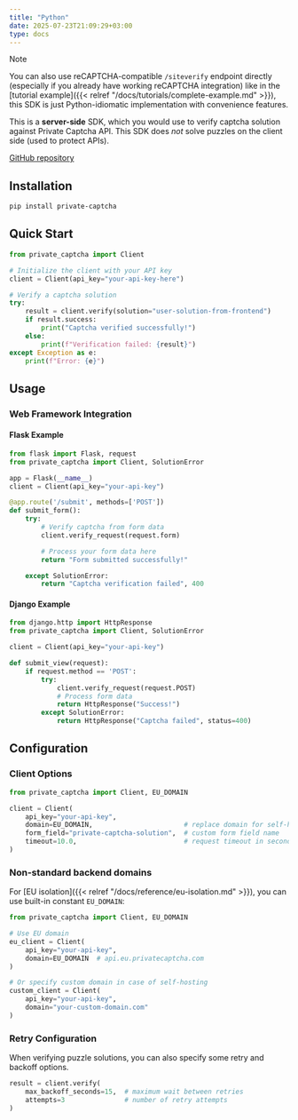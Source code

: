 ```yaml
---
title: "Python"
date: 2025-07-23T21:09:29+03:00
type: docs
---
```


> [!NOTE]
> You can also use reCAPTCHA-compatible `/siteverify` endpoint directly (especially if you already have working reCAPTCHA integration) like in the [tutorial example]({{< relref "/docs/tutorials/complete-example.md" >}}), this SDK is just Python-idiomatic implementation with convenience features.

This is a **server-side** SDK, which you would use to verify captcha solution against Private Captcha API. This SDK does _not_ solve puzzles on the client side (used to protect APIs).

[GitHub repository](https://github.com/PrivateCaptcha/private-captcha-py)

## Installation

```bash
pip install private-captcha
```

## Quick Start

```python
from private_captcha import Client

# Initialize the client with your API key
client = Client(api_key="your-api-key-here")

# Verify a captcha solution
try:
    result = client.verify(solution="user-solution-from-frontend")
    if result.success:
        print("Captcha verified successfully!")
    else:
        print(f"Verification failed: {result}")
except Exception as e:
    print(f"Error: {e}")
```

## Usage

### Web Framework Integration

#### Flask Example

```python
from flask import Flask, request
from private_captcha import Client, SolutionError

app = Flask(__name__)
client = Client(api_key="your-api-key")

@app.route('/submit', methods=['POST'])
def submit_form():
    try:
        # Verify captcha from form data
        client.verify_request(request.form)

        # Process your form data here
        return "Form submitted successfully!"

    except SolutionError:
        return "Captcha verification failed", 400
```

#### Django Example

```python
from django.http import HttpResponse
from private_captcha import Client, SolutionError

client = Client(api_key="your-api-key")

def submit_view(request):
    if request.method == 'POST':
        try:
            client.verify_request(request.POST)
            # Process form data
            return HttpResponse("Success!")
        except SolutionError:
            return HttpResponse("Captcha failed", status=400)
```

## Configuration

### Client Options

```python
from private_captcha import Client, EU_DOMAIN

client = Client(
    api_key="your-api-key",
    domain=EU_DOMAIN,                       # replace domain for self-hosting or EU isolation
    form_field="private-captcha-solution",  # custom form field name
    timeout=10.0,                           # request timeout in seconds
)
```

### Non-standard backend domains

For [EU isolation]({{< relref "/docs/reference/eu-isolation.md" >}}), you can use built-in constant `EU_DOMAIN`:

```python
from private_captcha import Client, EU_DOMAIN

# Use EU domain
eu_client = Client(
    api_key="your-api-key",
    domain=EU_DOMAIN  # api.eu.privatecaptcha.com
)

# Or specify custom domain in case of self-hosting
custom_client = Client(
    api_key="your-api-key", 
    domain="your-custom-domain.com"
)
```

### Retry Configuration

When verifying puzzle solutions, you can also specify some retry and backoff options.

```python
result = client.verify(
    max_backoff_seconds=15,  # maximum wait between retries
    attempts=3               # number of retry attempts
)
```